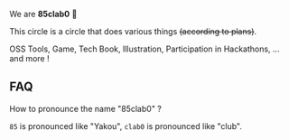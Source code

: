 We are **85clab0** 👋

This circle is a circle that does various things ~~(according to plans)~~. 

OSS Tools, Game, Tech Book, Illustration, Participation in Hackathons, ... and more !

## FAQ

How to pronounce the name "85clab0" ?

`85` is pronounced like "Yakou", `clab0` is pronounced like "club".

<!--

**Here are some ideas to get you started:**

🙋‍♀️ A short introduction - what is your organization all about?
🌈 Contribution guidelines - how can the community get involved?
👩‍💻 Useful resources - where can the community find your docs? Is there anything else the community should know?
🍿 Fun facts - what does your team eat for breakfast?
🧙 Remember, you can do mighty things with the power of [Markdown](https://docs.github.com/github/writing-on-github/getting-started-with-writing-and-formatting-on-github/basic-writing-and-formatting-syntax)
-->
